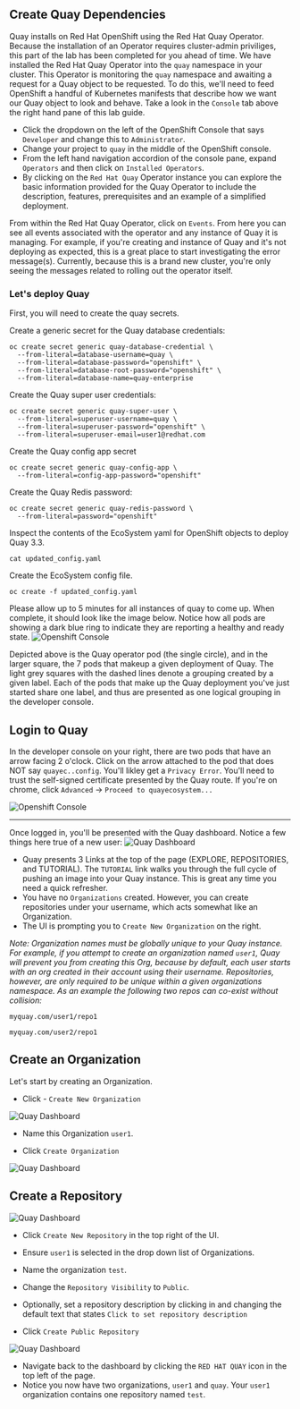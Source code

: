 ## Create Quay Dependencies


Quay installs on Red Hat OpenShift using the Red Hat Quay Operator. Because the installation of an Operator requires cluster-admin priviliges, this part of the lab has been completed for you ahead of time. We have installed the Red Hat Quay Operator into the `quay` namespace in your cluster. This Operator is monitoring the `quay` namespace and awaiting a request for a Quay object to be requested. To do this, we'll need to feed OpenShift a handful of Kubernetes manifests that describe how we want our Quay object to look and behave. Take a look in the `Console` tab above the right hand pane of this lab guide. 

- Click the dropdown on the left of the OpenShift Console that says `Developer` and change this to `Administrator`.
- Change your project to `quay` in the middle of the OpenShift console.
- From the left hand navigation accordion of the console pane, expand `Operators` and then click on `Installed Operators`.
- By clicking on the `Red Hat Quay` Operator instance you can explore the basic information provided for the Quay Operator to include the description, features, prerequisites and an example of a simplified deployment.

From within the Red Hat Quay Operator, click on `Events`. From here you can see all events associated with the operator and any instance of Quay it is managing. For example, if you're creating and instance of Quay and it's not deploying as expected, this is a great place to start investigating the error message(s). Currently, because this is a brand new cluster, you're only seeing the messages related to rolling out the operator itself.

### Let's deploy Quay

First, you will need to create the quay secrets.

Create a generic secret for the Quay database credentials:
```execute
oc create secret generic quay-database-credential \
  --from-literal=database-username=quay \
  --from-literal=database-password="openshift" \
  --from-literal=database-root-password="openshift" \
  --from-literal=database-name=quay-enterprise
```

Create the Quay super user credentials:
```execute
oc create secret generic quay-super-user \
  --from-literal=superuser-username=quay \
  --from-literal=superuser-password="openshift" \
  --from-literal=superuser-email=user1@redhat.com
```

Create the Quay config app secret
```execute
oc create secret generic quay-config-app \
  --from-literal=config-app-password="openshift"
```

Create the Quay Redis password:
```execute
oc create secret generic quay-redis-password \
  --from-literal=password="openshift"
```

Inspect the contents of the EcoSystem yaml for OpenShift objects to deploy Quay 3.3.
```execute
cat updated_config.yaml
```

Create the EcoSystem config file.

```execute
oc create -f updated_config.yaml
```

Please allow up to 5 minutes for all instances of quay to come up. When complete, it should look like the image below. Notice how all pods are showing a dark blue ring to indicate they are reporting a healthy and ready state.
![Openshift Console](images/Quay_topology1.png)

Depicted above is the Quay operator pod (the single circle), and in the larger square, the 7 pods that makeup a given deployment of Quay. The light grey squares with the dashed lines denote a grouping created by a given label. Each of the pods that make up the Quay deployment you've just started share one label, and thus are presented as one logical grouping in the developer console.


## Login to Quay
In the developer console on your right, there are two pods that have an arrow facing 2 o'clock. Click on the arrow attached to the pod that does NOT say `quayec..config`. 
You'll likley get a `Privacy Error`. You'll need to trust the self-signed certificate presented by the Quay route. If you're on chrome, click `Advanced` -> `Proceed to quayecosystem...`

![Openshift Console](images/Quay_pod.png)


_______________________________________________________________________________________________________________

Once logged in, you'll be presented with the Quay dashboard. Notice a few things here true of a new user:
![Quay Dashboard](images/lab1-1.png)

* Quay presents 3 Links at the top of the page (EXPLORE, REPOSITORIES, and TUTORIAL). The `TUTORIAL` link walks you through the full cycle of pushing an image into your Quay instance. This is great any time you need a quick refresher.
* You have no `Organizations` created. However, you can create repositories under your username, which acts somewhat like an Organization.
* The UI is prompting you to `Create New Organization` on the right.

*Note: Organization names must be globally unique to your Quay instance. For example, if you attempt to create an organization named `user1`, Quay will prevent you from creating this Org, because by default, each user starts with an org created in their account using their username. Repositories, however, are only required to be unique within a given organizations namespace. As an example the following two repos can co-exist without collision:*

```
myquay.com/user1/repo1

myquay.com/user2/repo1
```

## Create an Organization
Let's start by creating an Organization.
* Click - `Create New Organization`

![Quay Dashboard](images/lab1-1.png)

* Name this Organization `user1`.


* Click `Create Organization`

![Quay Dashboard](images/lab1-3.png)



## Create a Repository
![Quay Dashboard](images/lab1-3.png)

* Click `Create New Repository` in the top right of the UI.

* Ensure `user1` is selected in the drop down list of Organizations.

* Name the organization `test`.

* Change the `Repository Visibility` to `Public`.

* Optionally, set a repository description by clicking in and changing the default text that states `Click to set repository description`

* Click `Create Public Repository`

![Quay Dashboard](images/lab1-4.png)

* Navigate back to the dashboard by clicking the `RED HAT QUAY` icon in the top left of the page.
* Notice you now have two organizations, `user1` and `quay`. Your `user1` organization contains one repository named `test`.
